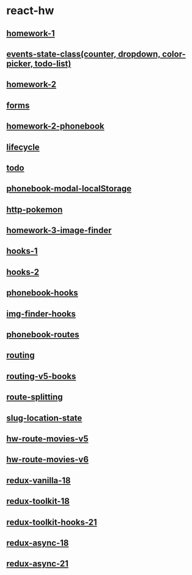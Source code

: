 # react-hw

## [homework-1](hw-1)

## [events-state-class(counter, dropdown, color-picker, todo-list)](events-state-class)

## [homework-2](hw-2)

## [forms](forms)

## [homework-2-phonebook](hw-2-phonebook)

## [lifecycle](lifecycle)

## [todo](todo)

## [phonebook-modal-localStorage](phonebook-modal)

## [http-pokemon](http-pokemon)

## [homework-3-image-finder](hw-3-image-finder)

## [hooks-1](hooks-1)

## [hooks-2](hooks-2)

## [phonebook-hooks](phonebook-hooks)

## [img-finder-hooks](img-finder-hooks)

## [phonebook-routes](phonebook-routes)

## [routing](routing)

## [routing-v5-books](routing-v5-books)

## [route-splitting](route-splitting)

## [slug-location-state](slug-location-state)

## [hw-route-movies-v5](hw-route-movies-v5)

## [hw-route-movies-v6](hw-route-movies-v6)

## [redux-vanilla-18](redux-vanilla-18)

## [redux-toolkit-18](redux-toolkit-18)

## [redux-toolkit-hooks-21](redux-toolkit-hooks-21)

## [redux-async-18](redux-async-18)

## [redux-async-21](redux-async-21)
